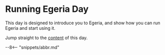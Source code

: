 <!-- SPDX-License-Identifier: CC-BY-4.0 -->
<!-- Copyright Contributors to the ODPi Egeria project 2022. -->

# Running Egeria Day

This day is designed to introduce you to Egeria, and show how you can run Egeria and start using it.

Jump straight to the [content](/egeria-docs/education/egeria-dojo/running-egeria/running-egeria-intro) of this day.

--8<-- "snippets/abbr.md"
